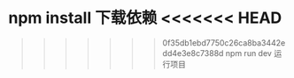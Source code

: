 
npm install 下载依赖
<<<<<<< HEAD
=======


>>>>>>> 0f35db1ebd7750c26ca8ba3442edd4e3e8c7388d
npm run dev 运行项目
